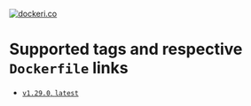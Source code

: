 [![dockeri.co](https://dockeri.co/image/creemama/certbot-dns-route53-renew-cron)](https://hub.docker.com/r/creemama/certbot-dns-route53-renew-cron)

# Supported tags and respective `Dockerfile` links

- [`v1.29.0`, `latest`](https://github.com/creemama/docker/blob/master/certbot-dns-route53-renew-cron/docker/Dockerfile)
